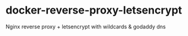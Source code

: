 # docker-reverse-proxy-letsencrypt
Nginx reverse proxy + letsencrypt with wildcards &amp; godaddy dns
